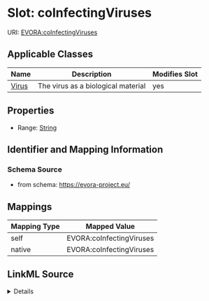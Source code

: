 

# Slot: coInfectingViruses



URI: [EVORA:coInfectingViruses](https://evora-project.eu/coInfectingViruses)



<!-- no inheritance hierarchy -->





## Applicable Classes

| Name | Description | Modifies Slot |
| --- | --- | --- |
| [Virus](Virus.md) | The virus as a biological material |  yes  |







## Properties

* Range: [String](String.md)





## Identifier and Mapping Information







### Schema Source


* from schema: https://evora-project.eu/




## Mappings

| Mapping Type | Mapped Value |
| ---  | ---  |
| self | EVORA:coInfectingViruses |
| native | EVORA:coInfectingViruses |




## LinkML Source

<details>
```yaml
name: coInfectingViruses
from_schema: https://evora-project.eu/
rank: 1000
alias: coInfectingViruses
domain_of:
- Virus
range: string

```
</details>